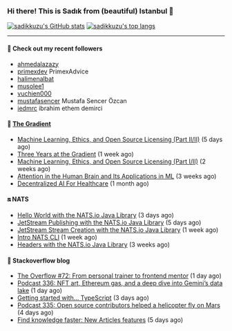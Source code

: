 ### Hi there! This is Sadık from (beautiful) Istanbul 👋

[![sadikkuzu's GitHub stats](https://github-readme-stats.vercel.app/api?username=sadikkuzu&show_icons=true&theme=dark&hide=stars&hide_title=true)](https://github.com/sadikkuzu)
[![sadikkuzu's top langs](https://github-readme-stats.vercel.app/api/top-langs/?username=sadikkuzu&langs_count=6&layout=compact&theme=dark&hide_title=true)](https://github.com/sadikkuzu)

---

#### 🔭 Check out my recent followers

- [ahmedalazazy](https://github.com/ahmedalazazy) 
- [primexdev](https://github.com/primexdev) PrimexAdvice
- [halimenalbat](https://github.com/halimenalbat) 
- [musolee1](https://github.com/musolee1) 
- [vuchien000](https://github.com/vuchien000) 
- [mustafasencer](https://github.com/mustafasencer) Mustafa Sencer Özcan
- [iedmrc](https://github.com/iedmrc) ibrahim ethem demirci


#### 🔻 [The Gradient](https://thegradient.pub)

- [Machine Learning, Ethics, and Open Source Licensing (Part II/II)](https://thegradient.pub/machine-learning-ethics-and-open-source-licensing-2/) (5 days ago)
- [Three Years at the Gradient](https://thegradient.pub/three-years-at-the-gradient/) (1 week ago)
- [Machine Learning, Ethics, and Open Source Licensing (Part I/II)](https://thegradient.pub/machine-learning-ethics-and-open-source-licensing/) (2 weeks ago)
- [Attention in the Human Brain and Its Applications in ML](https://thegradient.pub/attention-in-human-brain-and-its-applications-in-ml/) (3 weeks ago)
- [Decentralized AI For Healthcare](https://thegradient.pub/decentralized-ai-for-healthcare/) (1 month ago)


#### 🔛 NATS

- [Hello World with the NATS.io Java Library](https://nats.io/blog/hello-world-java-client/) (3 days ago)
- [JetStream Publishing with the NATS.io Java Library](https://nats.io/blog/jetstream-java-client-02-publish/) (5 days ago)
- [JetStream Stream Creation with the NATS.io Java Library](https://nats.io/blog/jetstream-java-client-01-stream-create/) (1 week ago)
- [Intro NATS CLI](https://nats.io/blog/nats-cli-intro/) (1 week ago)
- [Headers with the NATS.io Java Library](https://nats.io/blog/headers-java-client/) (3 weeks ago)


#### 📰 Stackoverflow blog

- [The Overflow #72: From personal trainer to frontend mentor](https://stackoverflow.blog/2021/05/07/the-overflow-72-from-personal-trainer-to-frontend-mentor/) (1 day ago)
- [Podcast 336: NFT art, Ethereum gas, and a deep dive into Gemini’s data lake](https://stackoverflow.blog/2021/05/07/podcast-336-nft-art-ethereum-gas-and-a-deep-dive-into-geminis-data-lake/) (1 day ago)
- [Getting started with… TypeScript](https://stackoverflow.blog/2021/05/05/getting-started-with-typescript/) (3 days ago)
- [Podcast 335: Open source contributors helped a helicopter fly on Mars](https://stackoverflow.blog/2021/05/04/podcast-335-open-source-contributors-helped-a-helicopter-fly-on-mars/) (4 days ago)
- [Find knowledge faster: New Articles features](https://stackoverflow.blog/2021/05/03/find-knowledge-faster-new-articles-features/) (5 days ago)



